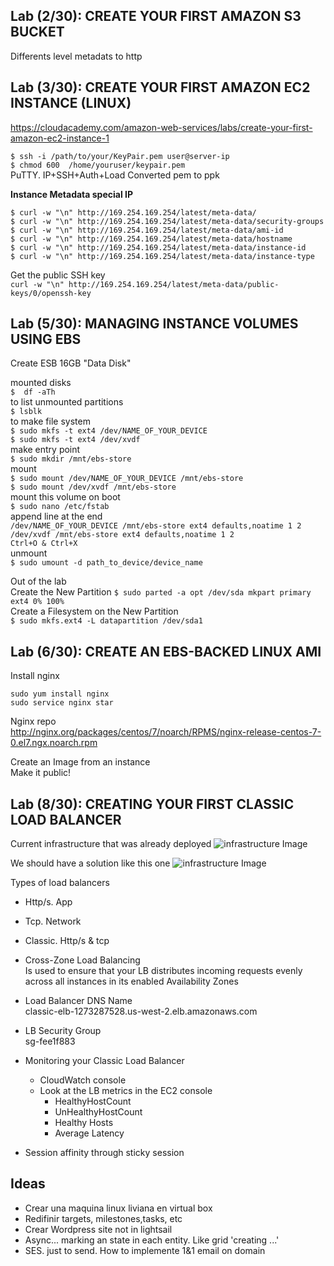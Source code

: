 ## Lab (2/30): CREATE YOUR FIRST AMAZON S3 BUCKET

Differents level metadats to http

## Lab (3/30): CREATE YOUR FIRST AMAZON EC2 INSTANCE (LINUX)
https://cloudacademy.com/amazon-web-services/labs/create-your-first-amazon-ec2-instance-1  

`$ ssh -i /path/to/your/KeyPair.pem user@server-ip`  
`$ chmod 600  /home/youruser/keypair.pem`  
PuTTY. IP+SSH+Auth+Load Converted pem to ppk  

**Instance Metadata special IP**  
```
$ curl -w "\n" http://169.254.169.254/latest/meta-data/
$ curl -w "\n" http://169.254.169.254/latest/meta-data/security-groups
$ curl -w "\n" http://169.254.169.254/latest/meta-data/ami-id
$ curl -w "\n" http://169.254.169.254/latest/meta-data/hostname
$ curl -w "\n" http://169.254.169.254/latest/meta-data/instance-id
$ curl -w "\n" http://169.254.169.254/latest/meta-data/instance-type
```

Get the public SSH key  
`curl -w "\n" http://169.254.169.254/latest/meta-data/public-keys/0/openssh-key`


## Lab (5/30): MANAGING INSTANCE VOLUMES USING EBS

Create ESB 16GB "Data Disk"

mounted disks  
`$  df -aTh`  
to list unmounted partitions  
`$ lsblk`  
to make file system  
`$ sudo mkfs -t ext4 /dev/NAME_OF_YOUR_DEVICE`  
`$ sudo mkfs -t ext4 /dev/xvdf`  
make entry point  
`$ sudo mkdir /mnt/ebs-store`  
mount  
`$ sudo mount /dev/NAME_OF_YOUR_DEVICE /mnt/ebs-store`  
`$ sudo mount /dev/xvdf /mnt/ebs-store`  
mount this volume on boot  
`$ sudo nano /etc/fstab`  
append line at the end  
`/dev/NAME_OF_YOUR_DEVICE /mnt/ebs-store ext4 defaults,noatime 1 2`  
`/dev/xvdf /mnt/ebs-store ext4 defaults,noatime 1 2`  
`Ctrl+O & Ctrl+X`  
unmount  
`$ sudo umount -d path_to_device/device_name`


Out of the lab  
Create the New Partition
`$ sudo parted -a opt /dev/sda mkpart primary ext4 0% 100%`  
Create a Filesystem on the New Partition  
`$ sudo mkfs.ext4 -L datapartition /dev/sda1`  


## Lab (6/30): CREATE AN EBS-BACKED LINUX AMI

Install nginx
```
sudo yum install nginx
sudo service nginx star
```
Nginx repo  
http://nginx.org/packages/centos/7/noarch/RPMS/nginx-release-centos-7-0.el7.ngx.noarch.rpm   

Create an Image from an instance  
Make it public!  


## Lab (8/30): CREATING YOUR FIRST CLASSIC LOAD BALANCER

Current infrastructure that was already deployed
![infrastructure Image](https://github.com/maxaldunate/aws-training/blob/master/certified-developer-foundations-course/labs/CREATING-YOUR-FIRST-CLASSIC-LOAD-BALANCER-01.png)

We should have a solution like this one
![infrastructure Image](https://github.com/maxaldunate/aws-training/blob/master/certified-developer-foundations-course/labs/CREATING-YOUR-FIRST-CLASSIC-LOAD-BALANCER-02.png)

Types of load balancers
* Http/s. App
* Tcp. Network
* Classic. Http/s & tcp

* Cross-Zone Load Balancing  
  Is used to ensure that your LB distributes incoming requests evenly across all instances in its enabled Availability Zones  

* Load Balancer DNS Name  
  classic-elb-1273287528.us-west-2.elb.amazonaws.com   

* LB Security Group   
  sg-fee1f883


* Monitoring your Classic Load Balancer  
  * CloudWatch console
  * Look at the LB metrics in the EC2 console
    * HealthyHostCount
	* UnHealthyHostCount 
	* Healthy Hosts
	* Average Latency

* Session affinity through sticky session

	
	


## Ideas
- Crear una maquina linux liviana en virtual box
- Redifinir targets, milestones,tasks,  etc
- Crear Wordpress site not in lightsail
- Async... marking an state in each entity. Like grid 'creating ...'
- SES. just to send. How to implemente 1&1 email on domain
